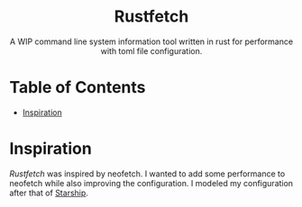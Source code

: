 <div align="center"> 
<h1>Rustfetch</h1>
A WIP command line system information tool written in rust for performance with toml file configuration.
</div>

# Table of Contents
- [Inspiration](inspiration)


# Inspiration <a name="inspiration"></a>
_Rustfetch_ was inspired by neofetch. I wanted to add some performance to neofetch while also improving the configuration. I modeled my configuration after that of [Starship](https://github.com/starship/starship).
